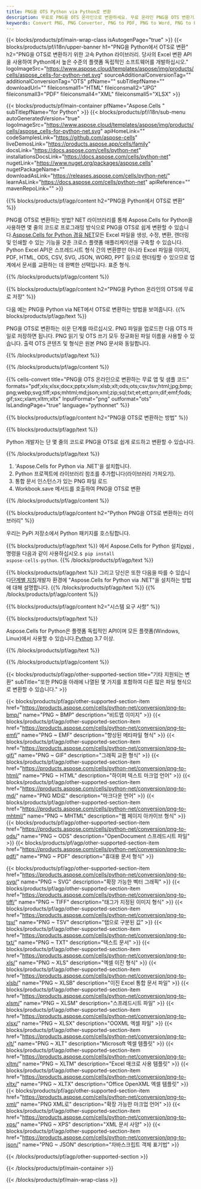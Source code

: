 ```yaml
---
title: PNG을 OTS Python via Python로 변환
description: 무료로 PNG을 OTS 온라인으로 변환하세요. 무료 온라인 PNG을 OTS 변환기로 변환합니다. OTS에 Python PNG. PNG에서 Python을 통해 OTS로.
keywords: Convert PNG, PNG Converter, PNG to PDF, PNG to Word, PNG to PPT, PNG to Image
---
```

{{< blocks/products/pf/main-wrap-class isAutogenPage="true" >}}
{{< blocks/products/pf/i18n/upper-banner h1="PNG을 Python에서 OTS로 변환" h2="PNG을 OTS로 변환하기 위한 고속 Python 라이브러리. 당사의 Excel 변환 API을 사용하여 Python에서 높은 수준의 플랫폼 독립적인 소프트웨어를 개발하십시오." logoImageSrc="https://www.aspose.cloud/templates/aspose/img/products/cells/aspose_cells-for-python-net.svg" sourceAdditionalConversionTag="" additionalConversionTag="OTS" pfName="" subTitlepfName="" downloadUrl="" fileiconsmall1="HTML" fileiconsmall2="JPG" fileiconsmall3="PDF" fileiconsmall4="XML" fileiconsmall5="XLSX" >}}

{{< blocks/products/pf/main-container pfName="Aspose.Cells " subTitlepfName="for Python" >}}
{{< blocks/products/pf/i18n/sub-menu autoGeneratedVersion="true" logoImageSrc="https://www.aspose.cloud/templates/aspose/img/products/cells/aspose_cells-for-python-net.svg" apiHomeLink="" codeSamplesLink="https://github.com/aspose-cells" liveDemosLink="https://products.aspose.app/cells/family" docsLink="https://docs.aspose.com/cells/python-net" installationsDocsLink="https://docs.aspose.com/cells/python-net" nugetLink="https://www.nuget.org/packages/aspose.cells" nugetPackageName="" downloadAsLink="https://releases.aspose.com/cells/python-net/" learnAsLink="https://docs.aspose.com/cells/python-net" apiReference="" mavenRepoLink="" >}}


{{% blocks/products/pf/agp/content h2="PNG을 Python에서 OTS로 변환" %}}

 PNG를 OTS로 변환하는 방법? NET 라이브러리를 통해 Aspose.Cells for Python을 사용하면 몇 줄의 코드로 프로그래밍 방식으로 PNG을 OTS로 쉽게 변환할 수 있습니다.[Aspose.Cells for Python 경유 NET](https://pypi.org/project/aspose-cells-python/)모든 Excel 파일을 생성, 수정, 변환, 렌더링 및 인쇄할 수 있는 기능을 갖춘 크로스 플랫폼 애플리케이션을 구축할 수 있습니다. Python Excel API은 스프레드시트 형식 간의 변환뿐만 아니라 Excel 파일을 이미지, PDF, HTML, ODS, CSV, SVG, JSON, WORD, PPT 등으로 렌더링할 수 있으므로 업계에서 문서를 교환하는 데 완벽한 선택입니다. 표준 형식.

{{% /blocks/products/pf/agp/content %}}


{{% blocks/products/pf/agp/content h2="PNG을 Python 온라인의 OTS에 무료로 저장" %}}

다음 예는 PNG을 Python via NET에서 OTS로 변환하는 방법을 보여줍니다.
{{% blocks/products/pf/agp/text %}}

PNG을 OTS로 변환하는 쉬운 단계를 따르십시오. PNG 파일을 업로드한 다음 OTS 파일로 저장하면 됩니다. PNG 읽기 및 OTS 쓰기 모두 정규화된 파일 이름을 사용할 수 있습니다. 출력 OTS 콘텐츠 및 형식은 원본 PNG 문서와 동일합니다.

{{% /blocks/products/pf/agp/text %}}

{{% /blocks/products/pf/agp/content %}}

{{% cells-convert title="PNG을 OTS 온라인으로 변환하는 무료 앱 및 샘플 코드" formats="pdf;xls;xlsx;docx;pptx;xlsm;xlsb;xlt;ods;ots;csv;tsv;html;jpg;bmp;png;webp;svg;tiff;xps;mhtml;md;json;xml;zip;sql;txt;et;ett;prn;dif;emf;fods;gif;sxc;xlam;xltm;xltx" InputFormat="png" outformat="ots" IsLandingPage="true" language="pythonnet" %}}

{{% blocks/products/pf/agp/content h2="PNG을 OTS로 변환하는 방법" %}}

{{% blocks/products/pf/agp/text %}}

 Python 개발자는 단 몇 줄의 코드로 PNG을 OTS로 쉽게 로드하고 변환할 수 있습니다.

{{% /blocks/products/pf/agp/text %}}

1.  'Aspose.Cells for Python via .NET'을 설치합니다.
1.  Python 프로젝트에 라이브러리 참조를 추가합니다(라이브러리 가져오기).
1.  통합 문서 인스턴스가 있는 PNG 파일 로드
1.  Workbook.save 메서드를 호출하여 PNG을 OTS로 변환

{{% /blocks/products/pf/agp/content %}}


{{% blocks/products/pf/agp/content h2="Python PNG을 OTS로 변환하는 라이브러리" %}}

우리는 PyPi 저장소에서 Python 패키지를 호스팅합니다.

{{% blocks/products/pf/agp/text %}}
에서 Aspose.Cells for Python 설치<a href="https://pypi.org/project/aspose-cells-python/">pypi</a> , 명령을 다음과 같이 사용하십시오.<code>$ pip install aspose-cells-python</code>.
{{% /blocks/products/pf/agp/text %}}

{{% blocks/products/pf/agp/text %}}
 그리고 당신은 또한 다음을 따를 수 있습니다[단계별 지침](https://docs.aspose.com/cells/python-net/getting-started/)개발자 환경에 "Aspose.Cells for Python via .NET"을 설치하는 방법에 대해 설명합니다.
{{% /blocks/products/pf/agp/text %}}
{{% /blocks/products/pf/agp/content %}}

{{% blocks/products/pf/agp/content h2="시스템 요구 사항" %}}

{{% blocks/products/pf/agp/text %}}

Aspose.Cells for Python은 플랫폼 독립적인 API이며 모든 플랫폼(Windows, Linux)에서 사용할 수 있습니다.[Python](https://www.python.org/downloads/) 3.7 이상.
 
{{% /blocks/products/pf/agp/text %}}

{{% /blocks/products/pf/agp/content %}}



{{< blocks/products/pf/agp/other-supported-section title="기타 지원되는 변환" subTitle="또한 PNG을 아래에 나열된 몇 가지를 포함하여 다른 많은 파일 형식으로 변환할 수 있습니다." >}}

{{< blocks/products/pf/agp/other-supported-section-item href="https://products.aspose.com/cells/python-net/conversion/png-to-bmp/" name="PNG ~ BMP" description="비트맵 이미지" >}}
{{< blocks/products/pf/agp/other-supported-section-item href="https://products.aspose.com/cells/python-net/conversion/png-to-emf/" name="PNG ~ EMF" description="향상된 메타파일 형식" >}}
{{< blocks/products/pf/agp/other-supported-section-item href="https://products.aspose.com/cells/python-net/conversion/png-to-gif/" name="PNG ~ GIF" description="그래픽 교환 형식" >}}
{{< blocks/products/pf/agp/other-supported-section-item href="https://products.aspose.com/cells/python-net/conversion/png-to-html/" name="PNG ~ HTML" description="하이퍼 텍스트 마크업 언어" >}}
{{< blocks/products/pf/agp/other-supported-section-item href="https://products.aspose.com/cells/python-net/conversion/png-to-md/" name="PNG MD로" description="마크다운 언어" >}}
{{< blocks/products/pf/agp/other-supported-section-item href="https://products.aspose.com/cells/python-net/conversion/png-to-mhtml/" name="PNG ~ MHTML" description="웹 페이지 아카이브 형식" >}}
{{< blocks/products/pf/agp/other-supported-section-item href="https://products.aspose.com/cells/python-net/conversion/png-to-ods/" name="PNG ~ ODS" description="OpenDocument 스프레드시트 파일" >}}
{{< blocks/products/pf/agp/other-supported-section-item href="https://products.aspose.com/cells/python-net/conversion/png-to-pdf/" name="PNG ~ PDF" description="휴대용 문서 형식" >}}

{{< blocks/products/pf/agp/other-supported-section-item href="https://products.aspose.com/cells/python-net/conversion/png-to-svg/" name="PNG ~ SVG" description="확장 가능한 벡터 그래픽" >}}
{{< blocks/products/pf/agp/other-supported-section-item href="https://products.aspose.com/cells/python-net/conversion/png-to-tiff/" name="PNG ~ TIFF" description="태그가 지정된 이미지 형식" >}}
{{< blocks/products/pf/agp/other-supported-section-item href="https://products.aspose.com/cells/python-net/conversion/png-to-tsv/" name="PNG ~ TSV" description="탭으로 구분된 값" >}}
{{< blocks/products/pf/agp/other-supported-section-item href="https://products.aspose.com/cells/python-net/conversion/png-to-txt/" name="PNG ~ TXT" description="텍스트 문서" >}}
{{< blocks/products/pf/agp/other-supported-section-item href="https://products.aspose.com/cells/python-net/conversion/png-to-xls/" name="PNG ~ XLS" description="엑셀 이진 형식" >}}
{{< blocks/products/pf/agp/other-supported-section-item href="https://products.aspose.com/cells/python-net/conversion/png-to-xlsb/" name="PNG ~ XLSB" description="이진 Excel 통합 문서 파일" >}}
{{< blocks/products/pf/agp/other-supported-section-item href="https://products.aspose.com/cells/python-net/conversion/png-to-xlsm/" name="PNG ~ XLSM" description="스프레드시트 파일" >}}
{{< blocks/products/pf/agp/other-supported-section-item href="https://products.aspose.com/cells/python-net/conversion/png-to-xlsx/" name="PNG ~ XLSX" description="OOXML 엑셀 파일" >}}
{{< blocks/products/pf/agp/other-supported-section-item href="https://products.aspose.com/cells/python-net/conversion/png-to-xlt/" name="PNG ~ XLT" description="Microsoft 엑셀 템플릿" >}}
{{< blocks/products/pf/agp/other-supported-section-item href="https://products.aspose.com/cells/python-net/conversion/png-to-xltm/" name="PNG ~ XLTM" description="Excel 매크로 사용 템플릿" >}}
{{< blocks/products/pf/agp/other-supported-section-item href="https://products.aspose.com/cells/python-net/conversion/png-to-xltx/" name="PNG ~ XLTX" description="Office OpenXML 엑셀 템플릿" >}}
{{< blocks/products/pf/agp/other-supported-section-item href="https://products.aspose.com/cells/python-net/conversion/png-to-xml/" name="PNG XML로" description="확장 가능한 마크업 언어" >}}
{{< blocks/products/pf/agp/other-supported-section-item href="https://products.aspose.com/cells/python-net/conversion/png-to-xps/" name="PNG ~ XPS" description="XML 문서 사양" >}}
{{< blocks/products/pf/agp/other-supported-section-item href="https://products.aspose.com/cells/python-net/conversion/png-to-json/" name="PNG ~ JSON" description="자바스크립트 객체 표기법" >}}

{{< /blocks/products/pf/agp/other-supported-section >}}

{{< /blocks/products/pf/main-container >}}
    
{{< /blocks/products/pf/main-wrap-class >}}
